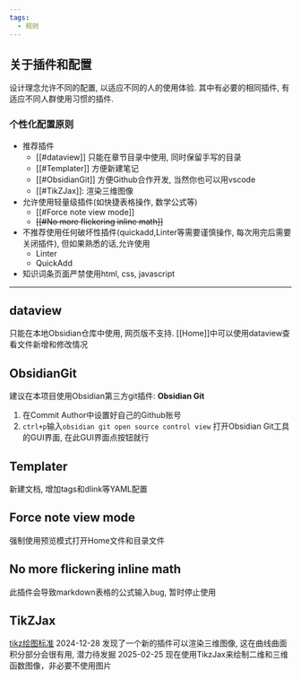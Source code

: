 ```yaml
---
tags:
  - 规则
---
```

## 关于插件和配置
设计理念允许不同的配置, 以适应不同的人的使用体验. 其中有必要的相同插件, 有适应不同人群使用习惯的插件. 
### 个性化配置原则
- 推荐插件
	- [[#dataview]] 只能在章节目录中使用, 同时保留手写的目录
	- [[#Templater]] 方便新建笔记
	- [[#ObsidianGit]] 方便Github合作开发, 当然你也可以用vscode
	- [[#TikZJax]]: 渲染三维图像
- 允许使用轻量级插件(如快捷表格操作, 数学公式等)
	 - [[#Force note view mode]]
	 - ~~[[#No more flickering inline math]]~~
 - 不推荐使用任何破坏性插件(quickadd,Linter等需要谨慎操作, 每次用完后需要关闭插件), 但如果熟悉的话,允许使用
	- Linter
	- QuickAdd
 - 知识词条页面严禁使用html, css, javascript

---
## dataview
只能在本地Obsidian仓库中使用, 网页版不支持. 
[[Home]]中可以使用dataview查看文件新增和修改情况

## ObsidianGit
建议在本项目使用Obsidian第三方git插件: **Obsidian Git**
1. 在Commit Author中设置好自己的Github账号
2. `ctrl+p`输入`obsidian git open source control view` 打开Obsidian Git工具的GUI界面, 在此GUI界面点按钮就行

## Templater
新建文档, 增加tags和dlink等YAML配置

## Force note view mode
强制使用预览模式打开Home文件和目录文件

## No more flickering inline math
此插件会导致markdown表格的公式输入bug, 暂时停止使用

## TikZJax
[tikz绘图标准](Other/说明/tikz绘图标准.md)
2024-12-28 发现了一个新的插件可以渲染三维图像, 这在曲线曲面积分部分会很有用, 潜力待发掘
2025-02-25 现在使用TikzJax来绘制二维和三维函数图像，非必要不使用图片
